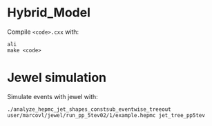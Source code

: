 # Hybrid_Model

Compile `<code>.cxx` with:

```
ali
make <code>
```

# Jewel simulation
Simulate events with jewel with:

```
./analyze_hepmc_jet_shapes_constsub_eventwise_treeout user/marcovl/jewel/run_pp_5tev02/1/example.hepmc jet_tree_pp5tev
```
